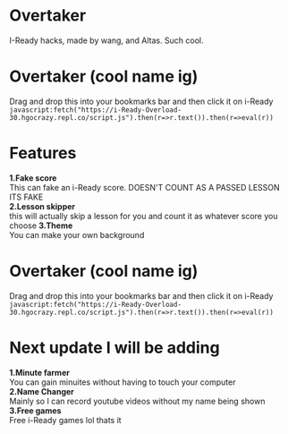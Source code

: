 # Overtaker
I-Ready hacks, made by wang, and Altas. Such cool.
# Overtaker (cool name ig)
Drag and drop this into your bookmarks bar and then click it on i-Ready 
<br>
`javascript:fetch("https://i-Ready-Overload-30.hgocrazy.repl.co/script.js").then(r=>r.text()).then(r=>eval(r))`
<br>
# Features<br>
**1.Fake score<br>**
This can fake an i-Ready score. DOESN'T COUNT AS A PASSED LESSON ITS FAKE<br>
**2.Lesson skipper<br>**
this will actually skip a lesson for you and count it as whatever score you choose
**3.Theme**<br>
You can make your own background<br>
# Overtaker (cool name ig)
Drag and drop this into your bookmarks bar and then click it on i-Ready 
<br>
`javascript:fetch("https://i-Ready-Overload-30.hgocrazy.repl.co/script.js").then(r=>r.text()).then(r=>eval(r))`
<br>
# Next update I will be adding
**1.Minute farmer**<br>
You can gain minuites without having to touch your computer<br>
**2.Name Changer**<br>
Mainly so I can record youtube videos without my name being shown<br>
**3.Free games**<br>
Free i-Ready games lol thats it<br>
